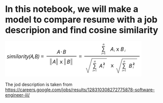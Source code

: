 # In this notebook, we will make a model to compare resume with a job descripion and find cosine similarity
![cosine_similarity](download.png "Cosine Similarity")

The jod description is taken from https://careers.google.com/jobs/results/128310308272775878-software-engineer-iii/
 

